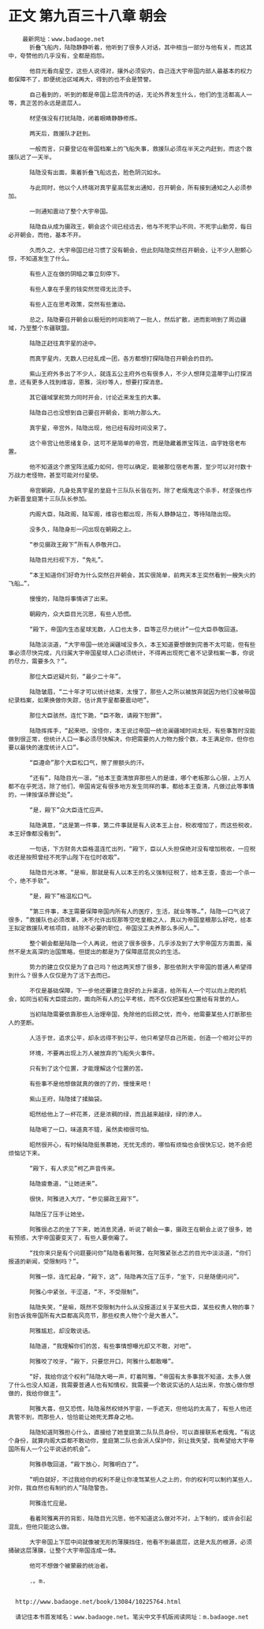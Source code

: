 # 正文 第九百三十八章 朝会
        最新网址：www.badaoge.net
          折叠飞船内，陆隐静静听着，他听到了很多人对话，其中相当一部分与他有关，而这其中，夸赞他的几乎没有，全都是抱怨。
      
          他目光看向星空，这些人说得对，攘外必须安内，自己连大宇帝国内部人最基本的权力都保障不了，即便统治区域再大，得到的也不会是赞誉。
      
          自己看到的，听到的都是帝国上层流传的话，无论外界发生什么，他们的生活都高人一等，真正苦的永远是底层人。
      
          材坚强没有打扰陆隐，闭着眼睛静静修炼。
      
          两天后，救援队才赶到。
      
          一般而言，只要登记在帝国档案上的飞船失事，救援队必须在半天之内赶到，而这个救援队迟了一天半。
      
          陆隐没有出面，乘着折叠飞船远去，脸色阴沉如水。
      
          与此同时，他以个人终端对真宇星高层发出通知，召开朝会，所有接到通知之人必须参加。
      
          一则通知震动了整个大宇帝国。
      
          陆隐自从成为摄政王，朝会这个词已经远去，他与不死宇山不同，不死宇山勤劳，每日必开朝会，而他，基本不开。
      
          久而久之，大宇帝国已经习惯了没有朝会，但此刻陆隐突然召开朝会，让不少人胆颤心惊，不知道发生了什么。
      
          有些人正在做的阴暗之事立刻停下。
      
          有些人拿在手里的钱突然觉得无比烫手。
      
          有些人正在思考政策，突然有些激动。
      
          总之，陆隐要召开朝会以极短的时间影响了一批人，然后扩散，进而影响到了周边疆域，乃至整个东疆联盟。
      
          陆隐正赶往真宇星的途中。
      
          而真宇星内，无数人已经乱成一团，各方都想打探陆隐召开朝会的目的。
      
          紫山王府外多出了不少人，就连五公主府外也有很多人，不少人想拜见温蒂宇山打探消息，还有更多人找到维容，恩雅，浣纱等人，想要打探消息。
      
          其它疆域掌舵势力同时开会，讨论近来发生的大事。
      
          陆隐自己也没想到自己要召开朝会，影响力那么大。
      
          真宇星，帝宫外，陆隐出现，他已经有段时间没来了。
      
          这个帝宫让他思绪复杂，这可不是简单的帝宫，而是隐藏着原宝阵法，由宇姓宿老布置。
      
          他不知道这个原宝阵法威力如何，但可以确定，能被那位宿老布置，至少可以对付数十万战力老怪物，甚至可能对付星使。
      
          帝宫朝殿，凡身处真宇星的皇庭十三队队长皆在列，除了老烟鬼这个杀手，材坚强也作为新晋皇庭第十三队队长参加。
      
          内阁大臣，陆政阁，陆军阁，维容也都出现，所有人静静站立，等待陆隐出现。
      
          没多久，陆隐身形一闪出现在朝殿之上。
      
          “参见摄政王殿下”所有人恭敬开口。
      
          陆隐目光扫视下方，“免礼”。
      
          “本王知道你们好奇为什么突然召开朝会，其实很简单，前两天本王突然看到一艘失火的飞船…”，
      
          慢慢的，陆隐将事情讲了出来。
      
          朝殿内，众大臣目光沉思，有些人恐慌。
      
          “殿下，帝国内生态星球无数，人口也太多，臣等正尽力统计”一位大臣恭敬回道。
      
          陆隐淡淡道，“大宇帝国一统沧澜疆域没多久，本王知道要想做到完善不太可能，但有些事必须尽快完成，凡归属大宇帝国星球人口必须统计，不得再出现死亡者不记录档案一事，你说的尽力，需要多久？”。
      
          那位大臣迟疑片刻，“最少二十年”。
      
          陆隐皱眉，“二十年才可以统计结束，太慢了，那些人之所以被放弃就因为他们没被帝国纪录档案，如果换做你失踪，估计真宇星都要震动吧”。
      
          那位大臣骇然，连忙下跪，“臣不敢，请殿下恕罪”。
      
          陆隐挥挥手，“起来吧，没怪你，本王说过帝国一统沧澜疆域时间太短，有些事暂时没能做到很正常，但统计人口一事必须尽快解决，你把需要的人力物力报个数，本王满足你，但你也要以最快的速度统计人口”。
      
          “臣遵命”那个大臣松口气，擦了擦额头的汗。
      
          “还有”，陆隐目光一凛，“给本王查清放弃那些人的是谁，哪个老板那么心狠，上万人都不在乎死活，除了他们，帝国肯定有很多地方发生同样的事，都给本王查清，凡做过此等事情的，一律按谋杀罪论处”。
      
          “是，殿下”众大臣连忙应声。
      
          陆隐满意，“这是第一件事，第二件事就是有人说本王上台，税收增加了，而这些税收，本王好像都没看到”。
      
          一句话，下方财务大臣格温连忙出列，“殿下，臣以人头担保绝对没有增加税收，一应税收还是按照曾经不死宇山陛下在位时收取”。
      
          陆隐目光冰寒，“是嘛，那就是有人以本王的名义强制征税了，给本王查，查出一个杀一个，绝不手软”。
      
          “是，殿下”格温松口气。
      
          “第三件事，本王需要保障帝国内所有人的医疗，生活，就业等等…”，陆隐一口气说了很多，“救援队也必须改革，决不允许出现那等空吃皇粮之人，真以为帝国皇粮那么好吃，给本王拟定救援队考核项目，祛除不必要的职位，帝国没工夫养那么多闲人…”。
      
          整个朝会都是陆隐一个人再说，他说了很多很多，几乎涉及到了大宇帝国方方面面，虽然不是太高深的治国策略，但提出的都是为了保障底层民众的生活。
      
          势力的建立仅仅是为了自己吗？他这两天想了很多，那些依附大宇帝国的普通人希望得到什么？很多人仅仅是为了活下去而已。
      
          不仅是基础保障，下一步他还要建立良好的上升渠道，给所有人一个可以向上爬的机会，如同当初有大臣提出的，面向所有人的公平考核，而不仅仅把某些位置给有背景的人。
      
          当初陆隐需要依靠那些人治理帝国，免除他的后顾之忧，而今，他需要某些人打断那些人的垄断。
      
          人活于世，追求公平，却永远得不到公平，他只希望尽自己所能，创造一个相对公平的
      
          环境，不要再出现上万人被放弃的飞船失火事件。
      
          只有到了这个位置，才能理解这个位置的苦。
      
          有些事不是他想做就真的做的了的，慢慢来吧！
      
          紫山王府，陆隐揉了揉脑袋。
      
          昭然给他上了一杯花茶，还是浓稠的绿，而且越来越绿，绿的渗人。
      
          陆隐喝了一口，味道真不错，虽然卖相很可怕。
      
          昭然很开心，有时候陆隐挺羡慕她，无忧无虑的，哪怕有烦恼也会很快忘记，她不会把烦恼记下来。
      
          “殿下，有人求见”柯乙声音传来。
      
          陆隐疲惫道，“让她进来”。
      
          很快，阿雅进入大厅，“参见摄政王殿下”。
      
          陆隐压了压手让她坐。
      
          阿雅很忐忑的坐了下来，她消息灵通，听说了朝会一事，摄政王在朝会上说了很多，她有预感，大宇帝国要变天了，有些人要倒霉了。
      
          “找你来只是有个问题要问你”陆隐看着阿雅，在阿雅紧张忐忑的目光中淡淡道，“你们报道的新闻，受限制吗？”。
      
          阿雅一惊，连忙起身，“殿下，这”，陆隐再次压了压手，“坐下，只是随便问问”。
      
          阿雅心中紧张，干涩道，“不，不受限制”。
      
          陆隐失笑，“是嘛，既然不受限制为什么从没报道过关于某些大臣，某些权贵人物的事？别告诉我帝国所有大臣都高风亮节，那些权贵人物个个是大善人”。
      
          阿雅尴尬，却没敢说话。
      
          陆隐道，“我理解你们的苦，有些事情想曝光却又不敢，对吧”。
      
          阿雅咬了咬牙，“殿下，只要您开口，阿雅什么都敢曝”。
      
          “好，我给你这个权利”陆隐大喝一声，盯着阿雅，“帝国有太多事我不知道，太多人做了什么也没人知道，我需要普通人也有知情权，我需要一个敢说实话的人站出来，你放心做你想做的，我给你做主”。
      
          阿雅大喜，但又恐慌，陆隐虽然权倾外宇宙，一手遮天，但他站的太高了，有些人他还真管不到，而那些人，恰恰能让她死无葬身之地。
      
          陆隐知道阿雅担心什么，直接给了她皇庭第二队队员身份，可以直接联系老烟鬼，“有这个身份，就算内阁大臣都不敢动你，皇庭第二队也会派人保护你，别让我失望，我希望给大宇帝国所有人一个公平说话的机会”。
      
          阿雅恭敬回道，“殿下放心，阿雅明白了”。
      
          “明白就好，不过我给你的权利不是让你凌驾某些人之上的，你的权利可以制约某些人，对你，我自然也有制约的人”陆隐警告。
      
          阿雅连忙应是。
      
          看着阿雅离开的背影，陆隐目光沉思，他不知道这么做对不对，上下制约，或许会引起混乱，但他只能这么做。
      
          大宇帝国上下层中间就像被无形的薄膜挡住，他看不到最底层，这是大乱的根源，必须捅破这层薄膜，让整个大宇帝国连成一体。
      
          他可不想做个被蒙蔽的统治者。
      
          .。m.
      
      
      http://www.badaoge.net/book/13084/10225764.html
      
      请记住本书首发域名：www.badaoge.net。笔尖中文手机版阅读网址：m.badaoge.net